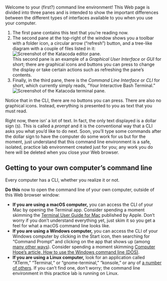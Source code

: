 Welcome to your (first?) command line environment! This Web page is divided into three panes and is intended to show the important differences between the different types of interfaces available to you when you use your computer.

1. The first pane contains this text that you&rsquo;re reading now.
1. The second pane at the top-right of the window shows you a toolbar with a folder icon, a circular arrow (&ldquo;refresh&rdquo;) button, and a tree-like diagram with a couple of files listed in it:  
    ![Screenshot of the Katacoda editor pane.](https://github.com/tech-learning-collective/katacoda-scenarios/raw/master/foundations-command-line-basics/commands-versus-buttons/assets/katacoda-editor-pane.png)  
    This second pane is an example of a *Graphical User Interface* or *GUI* for short; there are graphical icons and buttons you can press to change the display or take certain actions such as refreshing the pane&rsquo;s contents.
1. Finally, in the third pane, there is the *Command Line Interface* or *CLI* for short, which currently simply reads, &ldquo;Your Interactive Bash Terminal.&rdquo;  
    ![Screenshot of the Katacoda terminal pane.](https://github.com/tech-learning-collective/katacoda-scenarios/raw/master/foundations-command-line-basics/commands-versus-buttons/assets/katacoda-terminal-pane.png)

Notice that in the CLI, there are no buttons you can press. There are also no graphical icons. Instead, everything is presented to you as text that you must read.

Right now, there isn&rsquo; a lot of text. In fact, the only text displayed is a dollar sign (`$`). This is called a *prompt* and it is the conventional way that a CLI asks you what you&rsquo;d like to do next. Soon, you&rsquo;ll type some commands after the dollar sign to have the computer do some work for us but for the moment, just understand that this command line environment is a safe, isolated, practice lab environment created just for you; any work you do here will be deleted when you close your Web browser.

## Getting to your own computer&rsquo;s command line

Every computer has a CLI, whether you realize it or not.

**Do this** now to open the command line of your own computer, outside of this Web browser window:

* **If you are using a macOS computer,** you can access the CLI of your Mac by opening the Terminal app. Consider spending a moment skimming the [Terminal User Guide for Mac](https://support.apple.com/guide/terminal/welcome/mac) published by Apple. Don&rsquo;t worry if you don&rsquo;t understand everything yet, just skim it so you get a feel for what a macOS command line looks like.
* **If you are using a Windows computer,** you can access the CLI of your Windows computer by clicking in the Start icon, then searching for &ldquo;Command Prompt&rdquo; and clicking on the app that shows up (among [many other ways](https://www.computerhope.com/issues/chdos.htm)). Consider spending a moment skimming [Computer Hope&rsquo;s article, How to use the Windows command line (DOS)](https://www.computerhope.com/issues/chusedos.htm).
* **If you are using a Linux computer,** look for an application called &ldquo;XTerm,&rdquo; &ldquo;Terminal,&ldquo; or &ldquo;gnome-terminal,&rdquo; &ldquo;konsole,&rdquo; or any of [a number of others](http://www.linuxcommand.org/lc3_lts0010.php). If you can&rsquo;t find one, don&rsquo;t worry; the command line environment in this practice lab is running on Linux.

